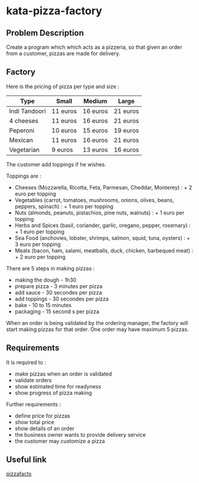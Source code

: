 # kata-pizza-factory

## Problem Description

Create a program which which acts as a pizzeria, so that given an order from a customer, pizzas are made for delivery.

## Factory

Here is the pricing of pizza per type and size :

| Type          | Small    | Medium   | Large    |
|---            | ---      | ---      | ---      |
| Indi Tandoori | 11 euros | 16 euros | 21 euros |
| 4 cheeses     | 11 euros | 16 euros | 21 euros |
| Peperoni      | 10 euros | 15 euros | 19 euros |
| Mexican       | 11 euros | 16 euros | 21 euros |
| Vegetarian    | 9 euros  | 13 euros | 16 euros |

The customer add toppings if he wishes.

Toppings are :

- Cheeses (Mozzarella, Ricotta, Feta, Parmesan, Cheddar, Monterey) : + 2 euro per topping
- Vegetables (carrot, tomatoes, mushrooms, onions, olives, beans, peppers, spinach) : + 1 euro per topping
- Nuts (almonds, peanuts, pistachios, pine nuts, walnuts) : + 1 euro per topping
- Herbs and Spices (basil, coriander, garlic, oregano, pepper, rosemary) : + 1 euro per topping
- Sea Food (anchovies, lobster, shrimps, salmon, squid, tuna, oysters) : + 3 euro per topping
- Meats (bacon, ham, salami, meatballs, duck, chicken, barbequed meat) : + 2 euro per topping

There are 5 steps in making pizzas :

- making the dough - 1h30
- prepare pizza - 3 minutes per pizza
- add sauce - 30 secondes per pizza
- add toppings - 30 secondes per pizza
- bake - 10 to 15 minutes
- packaging - 15 second s per pizza

When an order is being validated by the ordering manager, the factory will start making pizzas for that order. One order may have maximum 5 pizzas.

## Requirements

It is required to :

- make pizzas when an order is validated
- validate orders
- show estimated time for readyness
- show progress of pizza making

Further requirements :

- define price for pizzas
- show total price
- show details of an order
- the business owner wants to provide delivery service
- the customer may customize a pizza

## Useful link

[pizzafacts](http://www.pizzafacts.net/pizza-making)
